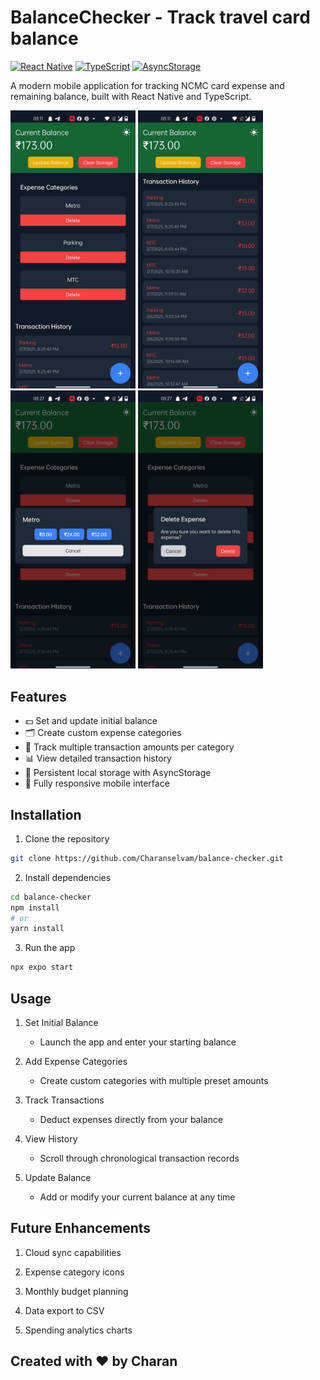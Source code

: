 # BalanceChecker - Track travel card balance

[![React Native](https://img.shields.io/badge/React_Native-20232A?style=for-the-badge&logo=react&logoColor=61DAFB)](https://reactnative.dev/)
[![TypeScript](https://img.shields.io/badge/TypeScript-007ACC?style=for-the-badge&logo=typescript&logoColor=white)](https://www.typescriptlang.org/)
[![AsyncStorage](https://img.shields.io/badge/AsyncStorage-6DB33F?style=for-the-badge&logo=react&logoColor=white)](https://react-native-async-storage.github.io/async-storage/)

A modern mobile application for tracking NCMC card expense and remaining balance, built with React Native and TypeScript.

<p float="center">
<img  width="200"  src="https://github.com/Charanselvam/balance-checker/blob/main/assets/app%20preview%201.jpg?raw=true">
<img  width="200"  src="https://github.com/Charanselvam/balance-checker/blob/main/assets/app%20preview%202.jpg?raw=true">
<img  width="200"  src="https://github.com/Charanselvam/balance-checker/blob/main/assets/app%20preview%203.jpg?raw=true">
<img  width="200"  src="https://github.com/Charanselvam/balance-checker/blob/main/assets/app%20preview%204.jpg?raw=true">
</p>

## Features

- 💵 Set and update initial balance
- 🗂 Create custom expense categories
- 💸 Track multiple transaction amounts per category
- 📊 View detailed transaction history
- 📱 Persistent local storage with AsyncStorage
- 📱 Fully responsive mobile interface

## Installation

1. Clone the repository
```bash
git clone https://github.com/Charanselvam/balance-checker.git
```
2. Install dependencies
```bash
cd balance-checker
npm install
# or
yarn install
```
3. Run the app
```bash
npx expo start
```

## Usage
1. Set Initial Balance
   - Launch the app and enter your starting balance

2. Add Expense Categories
   - Create custom categories with multiple preset amounts

3. Track Transactions
   - Deduct expenses directly from your balance

4. View History
   - Scroll through chronological transaction records

5. Update Balance
   - Add or modify your current balance at any time

## Future Enhancements
1. Cloud sync capabilities

2. Expense category icons

3. Monthly budget planning

4. Data export to CSV

5. Spending analytics charts

## Created with ❤️ by Charan
